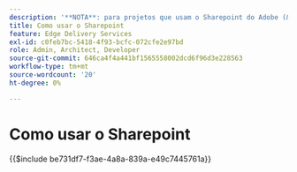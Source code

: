 ```yaml
---
description: '**NOTA**: para projetos que usam o Sharepoint do Adobe (&lt;https://adobe.sharepoint.com&gt;), continue aqui.'
title: Como usar o Sharepoint
feature: Edge Delivery Services
exl-id: c0feb7bc-5418-4f93-bcfc-072cfe2e97bd
role: Admin, Architect, Developer
source-git-commit: 646ca4f4a441bf1565558002dcd6f96d3e228563
workflow-type: tm+mt
source-wordcount: '20'
ht-degree: 0%

---
```


# Como usar o Sharepoint

{{$include be731df7-f3ae-4a8a-839a-e49c7445761a}}

